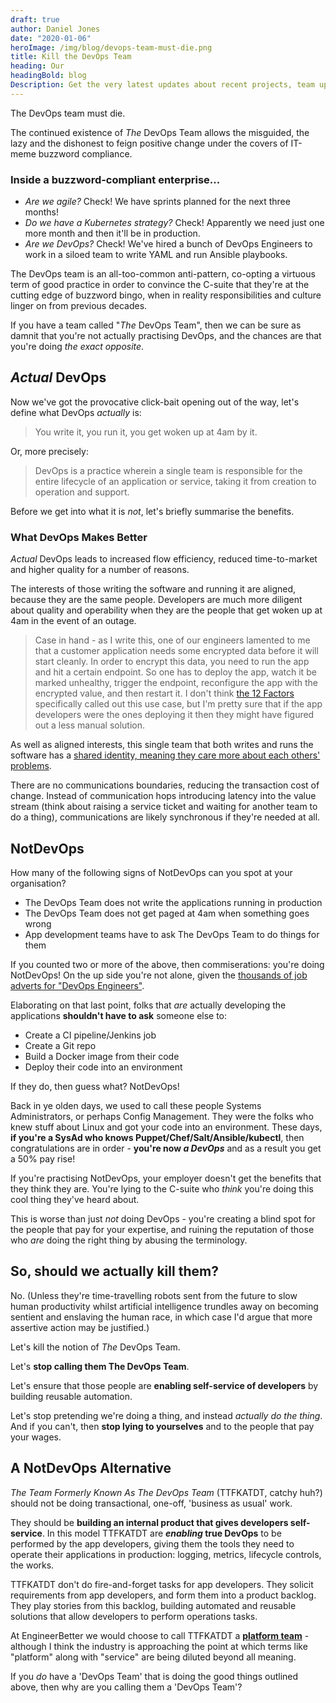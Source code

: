 ```yaml
---
draft: true
author: Daniel Jones
date: "2020-01-06"
heroImage: /img/blog/devops-team-must-die.png
title: Kill the DevOps Team
heading: Our
headingBold: blog
Description: Get the very latest updates about recent projects, team updates, thoughts and industry news from our team of EngineerBetter experts.
---
```


The DevOps team must die.

The continued existence of _The_ DevOps Team allows the misguided, the lazy and the dishonest to feign positive change under the covers of IT-meme buzzword compliance.

>>>
### Inside a buzzword-compliant enterprise...
* _Are we agile?_ Check! We have sprints planned for the next three months!
* _Do we have a Kubernetes strategy?_ Check! Apparently we need just one more month and then it'll be in production.
* _Are we DevOps?_ Check! We've hired a bunch of DevOps Engineers to work in a siloed team to write YAML and run Ansible playbooks.

The DevOps team is an all-too-common anti-pattern, co-opting a virtuous term of good practice in order to convince the C-suite that they're at the cutting edge of buzzword bingo, when in reality  responsibilities and culture linger on from previous decades.

If you have a team called "_The_ DevOps Team", then we can be sure as damnit that you're not actually practising DevOps, and the chances are that you're doing _the exact opposite_.

## _Actual_ DevOps

Now we've got the provocative click-bait opening out of the way, let's define what DevOps _actually_ is:

> You write it, you run it, you get woken up at 4am by it.

Or, more precisely:

> DevOps is a practice wherein a single team is responsible for the entire lifecycle of an application or service, taking it from creation to operation and support.

Before we get into what it is _not_, let's briefly summarise the benefits.

### What DevOps Makes Better

_Actual_ DevOps leads to increased flow efficiency, reduced time-to-market and higher quality for a number of reasons.

The interests of those writing the software and running it are aligned, because they are the same people. Developers are much more diligent about quality and operability when they are the people that get woken up at 4am in the event of an outage.

> Case in hand - as I write this, one of our engineers lamented to me that a customer application needs some encrypted data before it will start cleanly. In order to encrypt this data, you need to run the app and hit a certain endpoint. So one has to deploy the app, watch it be marked unhealthy, trigger the endpoint, reconfigure the app with the encrypted value, and then restart it. I don't think [the 12 Factors](https://12factor.net/) specifically called out this use case, but I'm pretty sure that if the app developers were the ones deploying it then they might have figured out a less manual solution.

As well as aligned interests, this single team that both writes and runs the software has a [shared identity, meaning they care more about each others' problems](https://www.engineerbetter.com/blog/anthropic-sympathy/).

There are no communications boundaries, reducing the transaction cost of change. Instead of communication hops introducing latency into the value stream (think about raising a service ticket and waiting for another team to do a thing), communications are likely synchronous if they're needed at all.

## NotDevOps

How many of the following signs of NotDevOps can you spot at your organisation?

* The DevOps Team does not write the applications running in production
* The DevOps Team does not get paged at 4am when something goes wrong
* App development teams have to ask The DevOps Team to do things for them

If you counted two or more of the above, then commiserations: you're doing NotDevOps! On the up side you're not alone, given the [thousands of job adverts for "DevOps Engineers"](https://www.itjobswatch.co.uk/default.aspx?q=DevOps+Engineer&l=&id=0&p=6).

Elaborating on that last point, folks that _are_ actually developing the applications **shouldn't have to ask** someone else to:

* Create a CI pipeline/Jenkins job
* Create a Git repo
* Build a Docker image from their code
* Deploy their code into an environment

If they do, then guess what? NotDevOps!

Back in ye olden days, we used to call these people Systems Administrators, or perhaps Config Management. They were the folks who knew stuff about Linux and got your code into an environment. These days, **if you're a SysAd who knows Puppet/Chef/Salt/Ansible/kubectl**, then congratulations are in order - **you're now _a DevOps_** and as a result you get a 50% pay rise!

If you're practising NotDevOps, your employer doesn't get the benefits that they think they are. You're lying to the C-suite who _think_ you're doing this cool thing they've heard about.

This is worse than just _not_ doing DevOps - you're creating a blind spot for the people that pay for your expertise, and ruining the reputation of those who _are_ doing the right thing by abusing the terminology.

## So, should we actually kill them?

No. (Unless they're time-travelling robots sent from the future to slow human productivity whilst artificial intelligence trundles away on becoming sentient and enslaving the human race, in which case I'd argue that more assertive action may be justified.)

Let's kill the notion of _The_ DevOps Team.

Let's **stop calling them The DevOps Team**.

Let's ensure that those people are **enabling self-service of developers** by building reusable automation.

Let's stop pretending we're doing a thing, and instead _actually do the thing_. And if you can't, then **stop lying to yourselves** and to the people that pay your wages.

## A NotDevOps Alternative

_The Team Formerly Known As The DevOps Team_ (TTFKATDT, catchy huh?) should not be doing transactional, one-off, 'business as usual' work.

They should be **building an internal product that gives developers self-service**. In this model TTFKATDT are **_enabling_ true DevOps** to be performed by the app developers, giving them the tools they need to operate their applications in production: logging, metrics, lifecycle controls, the works.

TTFKATDT don't do fire-and-forget tasks for app developers. They solicit requirements from app developers, and form them into a product backlog. They play stories from this backlog, building automated and reusable solutions that allow developers to perform operations tasks.

At EngineerBetter we would choose to call TTFKATDT a **[platform team](https://www.engineerbetter.com/blog/post-devops/)** - although I think the industry is approaching the point at which terms like "platform" along with "service" are being diluted beyond all meaning.

If you _do_ have a 'DevOps Team' that is doing the good things outlined above, then why are you calling them a 'DevOps Team'?
